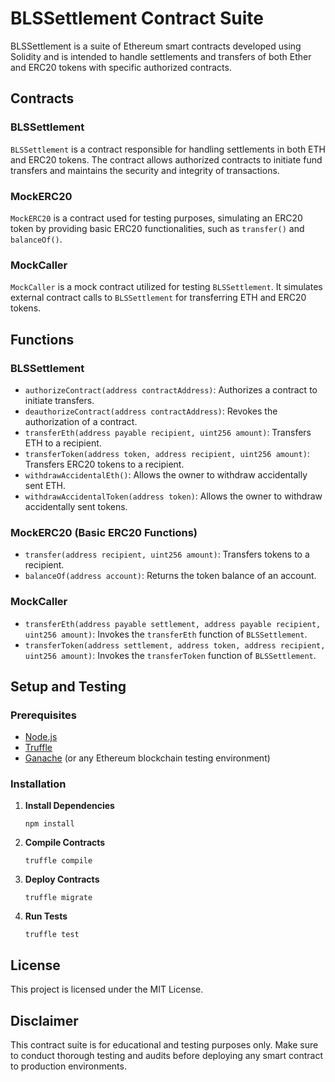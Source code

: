# BLSSettlement Contract Suite

BLSSettlement is a suite of Ethereum smart contracts developed using Solidity and is intended to handle settlements and transfers of both Ether and ERC20 tokens with specific authorized contracts.

## Contracts

### BLSSettlement

`BLSSettlement` is a contract responsible for handling settlements in both ETH and ERC20 tokens. The contract allows authorized contracts to initiate fund transfers and maintains the security and integrity of transactions.

### MockERC20

`MockERC20` is a contract used for testing purposes, simulating an ERC20 token by providing basic ERC20 functionalities, such as `transfer()` and `balanceOf()`.

### MockCaller

`MockCaller` is a mock contract utilized for testing `BLSSettlement`. It simulates external contract calls to `BLSSettlement` for transferring ETH and ERC20 tokens.

## Functions

### BLSSettlement

- `authorizeContract(address contractAddress)`: Authorizes a contract to initiate transfers.
- `deauthorizeContract(address contractAddress)`: Revokes the authorization of a contract.
- `transferEth(address payable recipient, uint256 amount)`: Transfers ETH to a recipient.
- `transferToken(address token, address recipient, uint256 amount)`: Transfers ERC20 tokens to a recipient.
- `withdrawAccidentalEth()`: Allows the owner to withdraw accidentally sent ETH.
- `withdrawAccidentalToken(address token)`: Allows the owner to withdraw accidentally sent tokens.

### MockERC20 (Basic ERC20 Functions)

- `transfer(address recipient, uint256 amount)`: Transfers tokens to a recipient.
- `balanceOf(address account)`: Returns the token balance of an account.

### MockCaller

- `transferEth(address payable settlement, address payable recipient, uint256 amount)`: Invokes the `transferEth` function of `BLSSettlement`.
- `transferToken(address settlement, address token, address recipient, uint256 amount)`: Invokes the `transferToken` function of `BLSSettlement`.

## Setup and Testing

### Prerequisites

- [Node.js](https://nodejs.org/)
- [Truffle](https://www.trufflesuite.com/)
- [Ganache](https://www.trufflesuite.com/ganache) (or any Ethereum blockchain testing environment)

### Installation

1. **Install Dependencies**
   ```
   npm install
   ```
2. **Compile Contracts**
   ```
   truffle compile
   ```
3. **Deploy Contracts**
   ```
   truffle migrate
   ```
4. **Run Tests**
   ```
   truffle test
   ```

## License

This project is licensed under the MIT License.

## Disclaimer

This contract suite is for educational and testing purposes only. Make sure to conduct thorough testing and audits before deploying any smart contract to production environments.
